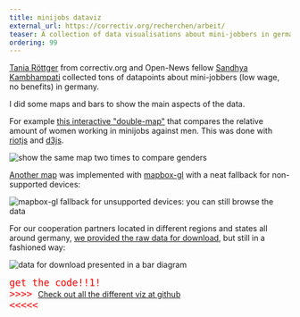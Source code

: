 ```yaml
---
title: minijobs dataviz
external_url: https://correctiv.org/recherchen/arbeit/
teaser: A collection of data visualisations about mini-jobbers in germany.
ordering: 99
---
```


[Tania Röttger](https://twitter.com/TanRoet) from correctiv.org and Open-News
fellow [Sandhya Kambhampati](https://twitter.com/sandhya__k) collected tons of
datapoints about mini-jobbers (low wage, no benefits) in germany.

I did some maps and bars to show the main aspects of the data.

For example [this interactive
"double-map"](https://www.mapbox.com/mapbox-gl-js/api/) that compares the
relative amount of women working in minijobs against men. This was done with
[riotjs](http://riotjs.com) and [d3js](http://d3js.org).

![show the same map two times to compare genders](/img/projects/minijobs/double-map.png)

[Another map](https://correctiv.org/recherchen/arbeit/artikel/2017/08/01/so-viele-minijobber-wohnen-deiner-gemeinde/) was implemented with [mapbox-gl]() with a neat fallback for non-supported devices:

![mapbox-gl fallback for unsupported devices: you can still browse the data](/img/projects/minijobs/mapboxgl-fallback.png)

For our cooperation partners located in different regions and states all around germany, [we provided the raw data for download](https://correctiv.org/recherchen/arbeit/artikel/2017/08/01/minijobs-daten-fuer-kooperationspartner/), but still in a fashioned way:

![data for download presented in a bar diagram](/img/projects/minijobs/partners-data-download.png)

<span style="font-size:20px;color:red;"><code>get the code!!1! >>>> </code></span>[Check out all the different viz at github](https://github.com/correctiv?utf8=%E2%9C%93&q=minijobs&type=&language=)<span style="font-size:20px;color:red;"><code> <<<<<</code></span>

